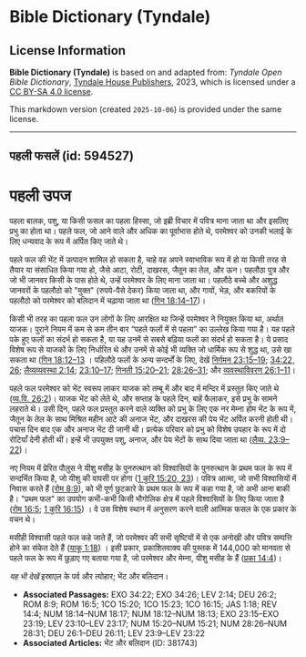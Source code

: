 # Bible Dictionary (Tyndale)

## License Information

**Bible Dictionary (Tyndale)** is based on and adapted from: _Tyndale Open Bible Dictionary_, [Tyndale House Publishers](https://tyndaleopenresources.com/), 2023, which is licensed under a [CC BY-SA 4.0 license](https://creativecommons.org/licenses/by-sa/4.0/legalcode.en).

This markdown version (created `2025-10-06`) is provided under the same license.



--------------------------------

## पहली फसलें (id: 594527)

पहली उपज
========

पहला बालक, पशु, या किसी फसल का पहला हिस्सा, जो इब्री विचार में पवित्र माना जाता था और इसलिए प्रभु का होता था। पहले फल, जो आने वाले और अधिक का पूर्वाभास होते थे, परमेश्वर को उनकी भलाई के लिए धन्यवाद के रूप में अर्पित किए जाते थे।

पहले फल की भेंट में उत्पादन शामिल हो सकता है, चाहे वह अपने स्वाभाविक रूप में हो या किसी तरह से तैयार या संसाधित किया गया हो, जैसे आटा, रोटी, दाखरस, जैतून का तेल, और ऊन। पहलौठा पुत्र और जो भी जानवर किसी के पास होते थे, उन्हें परमेश्वर के लिए माना जाता था। पहलौठे बच्चे और अशुद्ध जानवरों के पहलौठो को "मुक्त" (रुपये\-पैसे देकर) किया जाता था, और गायों, भेड़, और बकरियों के पहलौठो को परमेश्वर को बलिदान में चढ़ाया जाता था ([गिन 18:14–17](https://ref.ly/Num18:14-Num18:17))।

किसी भी तरह का पहला फल उन लोगों के लिए आरक्षित था जिन्हें परमेश्वर ने नियुक्त किया था, अर्थात याजक। पुराने नियम में कम से कम तीन बार “पहले फलों में से पहला” का उल्लेख किया गया है। यह पहले पके हुए फलों का संदर्भ हो सकता है, या यह उनमें से सबसे बढ़िया फलों का संदर्भ हो सकता है। ये प्रसाद विशेष रूप से याजकों के लिए निर्धारित थे और उनमें से कोई भी व्यक्ति जो धार्मिक रूप से शुद्ध था, उसे खा सकता था ([गिन 18:12–13](https://ref.ly/Num18:12-Num18:13) । पहिलौठे फलों के अन्य सन्दर्भों के लिए, देखें [निर्गमन 23:15–19](https://ref.ly/Exod23:15-Exod23:19); [34:22, 26](https://ref.ly/Exod34:22,Exod34:26); [लैव्यव्यवस्था 2:14](https://ref.ly/Lev2:14); [23:10–17](https://ref.ly/Lev23:10-Lev23:17); [गिनती 15:20–21](https://ref.ly/Num15:20-Num15:21); [28:26–31](https://ref.ly/Num28:26-Num28:31); और [व्यवस्थाविवरण 26:1–11](https://ref.ly/Deut26:1-Deut26:11)।

पहले फल परमेश्वर को भेंट स्वरूप लाकर याजक को तम्बू में और बाद में मन्दिर में प्रस्तुत किए जाते थे ([व्य.वि. 26:2](https://ref.ly/Deut26:2))। याजक भेंट को लेते थे, और सप्ताह के पहले दिन, बाहें फैलाकर, इसे प्रभु के सामने लहराते थे। उसी दिन, पहले फल प्रस्तुत करने वाले व्यक्ति को प्रभु के लिए एक नर मेम्ना होम भेंट के रूप में, जैतून के तेल के साथ मिश्रित महीन आटे की अनाज भेंट, और दाखरस की पेय भेंट अर्पित करनी होती थी। पचास दिन बाद एक और अनाज भेंट दी जानी थी। प्रत्येक परिवार को प्रभु को विशेष उपहार के रूप में दो रोटियाँ देनी होती थीं। इन्हें भी उपयुक्त पशु, अनाज, और पेय भेंटों के साथ दिया जाता था ([लैव्य. 23:9–22](https://ref.ly/Lev23:9-Lev23:22))।

नए नियम में प्रेरित पौलुस ने यीशु मसीह के पुनरुत्थान को विश्वासियों के पुनरुत्थान के प्रथम फल के रूप में सन्दर्भित किया है, जो यीशु की वापसी पर होगा ([1 कुरि 15:20, 23](https://ref.ly/1Cor15:20,1Cor15:23))। पवित्र आत्मा, जो सभी विश्वासियों में निवास करते हैं ([रोम 8:9](https://ref.ly/Rom8:9)), को भी पूर्ण छुटकारे के प्रथम फल के रूप में कहा गया है, जो अभी आना बाकी है। "प्रथम फल" का उपयोग कभी\-कभी किसी भौगोलिक क्षेत्र में पहले विश्वासियों के लिए किया जाता है ([रोम 16:5](https://ref.ly/Rom16:5); [1 कुरि 16:15](https://ref.ly/1Cor16:15)) । वे उस विशेष स्थान में अनुसरण करने वाली आत्मिक फसल के एक प्रकार के वचन थे।

मसीही विश्वासी पहले फल कहे जाते हैं, जो परमेश्वर की सभी सृष्टियों में से एक अनोखी और पवित्र सम्पत्ति होने का संकेत देते हैं ([याकू 1:18](https://ref.ly/Jas1:18)) । इसी प्रकार, प्रकाशितवाक्य की पुस्तक में 144,000 को मानवता से पहले फल के रूप में छुड़ाए गए बताया गया है, जो परमेश्वर और मेम्ना, यीशु मसीह के हैं ([प्रका 14:4](https://ref.ly/Rev14:4))।

*यह भी देखें* इस्राएल के पर्व और त्योहार; भेंट और बलिदान।

* **Associated Passages:** EXO 34:22; EXO 34:26; LEV 2:14; DEU 26:2; ROM 8:9; ROM 16:5; 1CO 15:20; 1CO 15:23; 1CO 16:15; JAS 1:18; REV 14:4; NUM 18:14–NUM 18:17; NUM 18:12–NUM 18:13; EXO 23:15–EXO 23:19; LEV 23:10–LEV 23:17; NUM 15:20–NUM 15:21; NUM 28:26–NUM 28:31; DEU 26:1–DEU 26:11; LEV 23:9–LEV 23:22
* **Associated Articles:** भेंट और बलिदान (ID: 381743)

